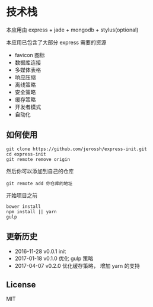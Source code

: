 # 技术栈

本应用由 express + jade + mongodb + stylus(optional)

本应用已包含了大部分 express 需要的资源

- favicon 图标
- 数据库连接
- 多媒体表格
- 响应压缩
- 离线策略
- 安全策略
- 缓存策略
- 开发者模式
- 自动化

## 如何使用

```
git clone https://github.com/jerossh/express-init.git
cd express-init
git remote remove origin
```
然后你可以添加到自己的仓库

```
git remote add 你仓库的地址
```

开始项目之前

```
bower install
npm install || yarn
gulp
```

## 更新历史

* 2016-11-28   v0.0.1  init
* 2017-01-18   v0.1.0  优化 gulp 策略
* 2017-04-07   v0.2.0  优化缓存策略， 增加 yarn 的支持

## License
MIT
